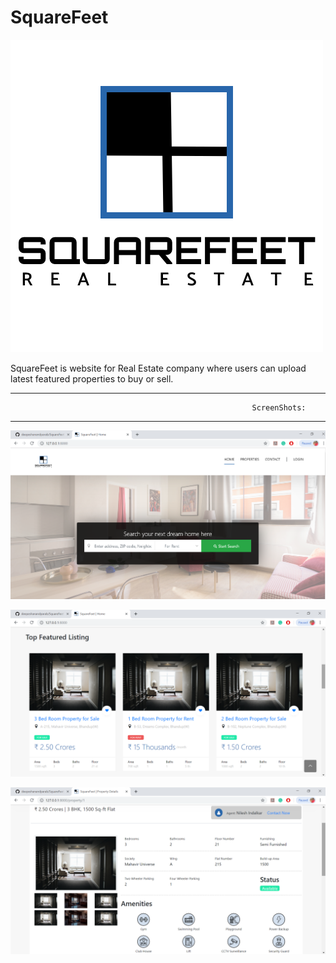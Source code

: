 # SquareFeet

![SquareFeet](https://github.com/deepeshanandparab/SquareFeet/blob/master/squarefeet_logo.png?raw=true "SquareFeet") 

SquareFeet is website for Real Estate company where users can upload latest featured properties to buy or sell.

----------------------------------------------------------------------------------------------------------------------------------------
                                                          ScreenShots:
----------------------------------------------------------------------------------------------------------------------------------------

![SquareFeet1](https://github.com/deepeshanandparab/SquareFeet/blob/master/Squarefeet%20Scrrenshot%201.png?raw=true "SquareFeet1") 


![SquareFeet2](https://github.com/deepeshanandparab/SquareFeet/blob/master/Squarefeet%20Scrrenshot%202.png?raw=true "SquareFeet2") 


![SquareFeet3](https://github.com/deepeshanandparab/SquareFeet/blob/master/Squarefeet%20Scrrenshot%203.png?raw=true "SquareFeet3") 

